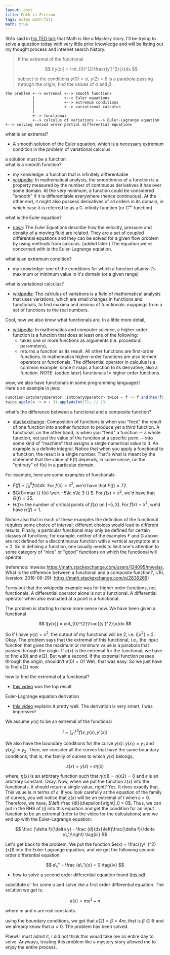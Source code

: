 ```yaml
---
layout: post
title: Math is Fiction
tags: notes math-f241
math: true
---
```


3b1b said in [his TED talk](https://youtu.be/s_L-fp8gDzY?t=545) that Math is like a Mystery story. I'll be trying to solve a question today with very little prior knowledge and will be listing out my thought process and internet search history.

>If the extremal of the functional
>
>$$
>I[y(x)] = \int_{0}^{2}\frac{(y')^2}{x}dx
>$$ 
>
>subject to the conditions $y(0) = \alpha$, $y(2) = \beta$ is a parabola passing through the origin, find the values of $\alpha$ and $\beta$ .

```
the problem +--> extremal +--> smooth functions
            |             +--> Euler equations
            |             +--> extremum conditions
            |             +--> variational calculus
            |
            +--> functional
            +--> calculus of variations +--> Euler-Lagrange equation +--> solving second order partial differential equations
```

what is an extremal?
- A smooth solution of the Euler equation, which is a necessary extremum condition in the problem of variational calculus.

a solution must be a function  
what is a smooth function?
- my knowledge: a function that is infinitely differentiable
- [wikipedia](https://en.wikipedia.org/wiki/Smoothness): In mathematical analysis, the smoothness of a function is a property measured by the number of continuous derivatives it has over some domain. At the very minimum, a function could be considered "smooth" if it is differentiable everywhere (hence continuous). At the other end, it might also possess derivatives of all orders in its domain, in which case it is referred to as a C-infinity function (or  $C^\infty$ function).

what is the Euler equation?
- [nasa](https://www.grc.nasa.gov/WWW/K-12/airplane/eulereqs.html): The Euler Equations describe how the velocity, pressure and density of a moving fluid are related. They are a set of coupled differential equations and they can be solved for a given flow problem by using methods from calculus. (added later:) The equation we're concerned with is the Euler-Lagrange equation.

what is an extremum condition?
- my knowledge: one of the conditions for which a function attains it's maximum or minimum value in it's domain (or a given range)

what is variational calculus?
- [wikipedia](https://en.wikipedia.org/wiki/Calculus_of_variations): The calculus of variations is a field of mathematical analysis that uses variations, which are small changes in functions and functionals, to find maxima and minima of functionals: mappings from a set of functions to the real numbers.

Cool, now we also know what functionals are.
In a little more detail,
- [wikipedia](https://en.wikipedia.org/wiki/Higher-order_function): In mathematics and computer science, a higher-order function is a function that does at least one of the following:
    - takes one or more functions as arguments (i.e. procedural parameters),
    - returns a function as its result.
All other functions are first-order functions. In mathematics higher-order functions are also termed operators or functionals. The differential operator in calculus is a common example, since it maps a function to its derivative, also a function. NOTE: (added later) functionals != higher order functions. 

wow, we also have functionals in some programming languages!  
Here's an example in java:  
```java
Function<IntUnaryOperator, IntUnaryOperator> twice = f -> f.andThen(f);
twice.apply(x -> x + 3).applyAsInt(7); // 13
```

what's the difference between a functional and a composite function?
- [stackexchange](https://math.stackexchange.com/q/2836265): Composition of functions is when you "feed" the result of one function into another function to produce yet a third function. A functional, on the other hand, is when you "feed" a function -- a whole function, not just the value of the function at a specific point -- into some kind of "machine" that assigns a single numerical value to it. An example is a definite integral. Notice that when you apply a functional to a function, the result is a single number. That's what is meant by the statement that the value of F(f) depends, in some sense, on the "entirety" of f(x) in a particular domain.

For example, here are some examples of functionals:

- $F(f)=\int_{0}^{6} f(x)dx$. For $f(x)=x^2$, we'd have that $F(f)=72$.
- $G(f)=max \\{ f(x) \vert −5\le x\le 3 \\} $. For $f(x)=x^2$, we'd have that $G(f)=25$.
- $H(f)=$ the number of critical points of $f(x)$ on $[−5,3]$. For $f(x)=x^2$, we'd have $H(f)=1$.

Notice also that in each of these examples the definition of the functional requires some choice of interval; different choices would lead to different results. Finally, a particular functional may only be defined for certain classes of functions; for example, neither of the examples F and G above are not defined for a discontinuous function with a vertical asymptote at $x=2$. So in defining a function, one usually needs to limit one's attention to some category of "nice" or "good" functions on which the functional will operate.

(reference: mweiss <https://math.stackexchange.com/users/124095/mweiss>, What is the difference between a functional and a composite function?, URL (version: 2018-06-29): <https://math.stackexchange.com/q/2836265>)

Turns out that the wikipedia example was for higher order functions, not functionals. A differential operator alone is not a functional. A differential operator when also evaluated at a point is a functional. 

The problem is starting to make more sense now. We have been given a functional 

$$ 
I[y(x)] = \int_{0}^{2}\frac{(y')^2}{x}dx
$$

So if I have $y(x) = x^2$, the output of my functional will be 2, i.e. $I[x^2] = 2$.
Okay. The problem says that the extremal of this functional, i.e., the input function that gives the maximum or minimum value is a parabola that passes through the origin. If $e(x)$ is the extremal for the functional, we have to find $e(0)$ and $e(2)$. But wait a second. If the extremal function passes through the origin, shouldn't $e(0) = 0$? Well, that was easy. So we just have to find $e(2)$ now.

how to find the extremal of a functional?
- [this video](https://www.youtube.com/watch?v=sqNlxuSKd98) was the top result

Euler-Lagrange equation derivation
- [this video](https://www.youtube.com/watch?v=sFqp2lCEvwM) explains it pretty well.
The derivation is very smart, I was impressed!

We assume $y(x)$ to be an extremal of the functional

$$
I = \int_{x1}^{x2} f(x, y(x), y'(x)) \tag{i}
$$

We also have the boundary conditions for the curve $y(x)$: $y(x_1) = y_1$ and $y(x_2) = y_2$.
Then, we consider all the curves that have the same boundary conditions, that is, the family of curves to which $y(x)$ belongs,

$$
z(x) = y(x) + \epsilon \eta (x) \tag{ii}
$$

where, $\eta(x)$ is an arbitrary function such that $\eta(x1) = \eta(x2) = 0$ and $\epsilon$ is an arbitrary constant.
Okay. Now, when we put the function $z(x)$ into the functional $I$, it should return a single value, right? Yes. It does exactly that. This value is in terms of $\epsilon$. If you look carefully at the equation of the family of curves, you will notice that $z(x)$ will be an extremal of $I$ when $\epsilon = 0$. Therefore, we have, $\left.\frac {dI}{d\epsilon}\right|_0 = 0$. Thus, we can put in the RHS of $(i)$ into this equation and get the condition for an input function to be an extremal (refer to the video for the calculations) and we end up with the Euler-Lagrange equation: 

$$
\frac {\delta f}{\delta y} - \frac {d}{dx}\left(\frac{\delta f}{\delta y\,'}\right) \tag{iii}
$$

Let's get back to the problem. We put the function $e(x) = \frac{(y\,')^2}{x}$ into the Euler-Lagrange equation, and we get the following second order differential equation: 

$$
e\,'' - \frac {e\,'}{x} = 0 \tag{iv}
$$

- how to solve a second order differential equation
found [this pdf](http://www.personal.psu.edu/sxt104/class/Math251/Notes-2nd%20order%20ODE%20pt1.pdf)

substitute $e\,'$ for some $u$ and solve like a first order differential equation. The solution we get is: 

$$
e(x) = mx^2 + n
$$

where m and n are real constants.

using the boundary conditions, we get that $e(2) = \beta = 4m$, that is $\beta \in \mathbb{R}$ and we already know that $\alpha = 0$. The problem has been solved.

Phew! I must admit it, I did not think this would take me an entire day to solve. Anyways, treating this problem like a mystery story allowed me to enjoy the entire process.
